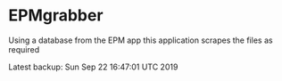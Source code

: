 # EPMgrabber
Using a database from the EPM app this application scrapes the files as required


Latest backup: Sun Sep 22 16:47:01 UTC 2019
